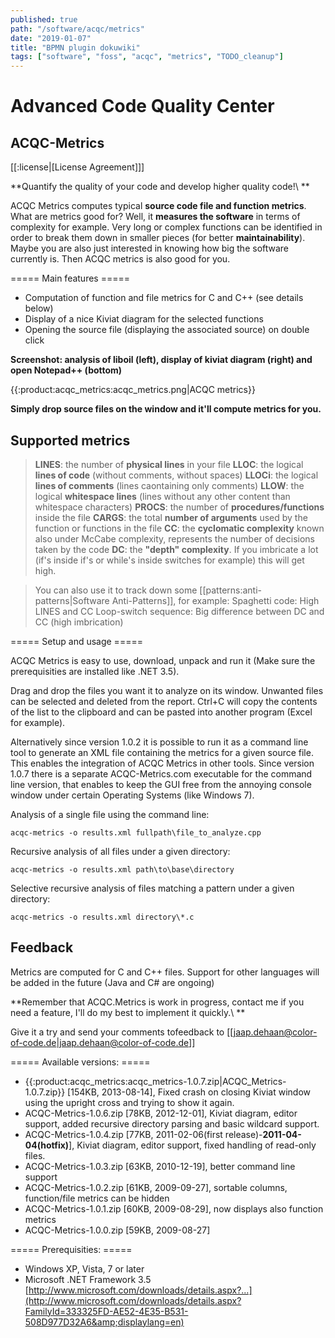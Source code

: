 ```yaml
---
published: true
path: "/software/acqc/metrics"
date: "2019-01-07"
title: "BPMN plugin dokuwiki"
tags: ["software", "foss", "acqc", "metrics", "TODO_cleanup"]
---
```


# Advanced Code Quality Center

## ACQC-Metrics

[[:license|[License Agreement]]]

**Quantify the quality of your code and develop higher quality code!\\ **

ACQC Metrics computes typical **source code file and function metrics**. What are metrics good for? Well, it **measures the software** in terms of complexity for example. Very long or complex functions can be identified in order to break them down in smaller pieces (for better **maintainability**). Maybe you are also just interested in knowing how big the software currently is. Then ACQC metrics is also good for you.

===== Main features =====

* Computation of function and file metrics for C and C++ (see details below)
* Display of a nice Kiviat diagram for the selected functions
* Opening the source file (displaying the associated source) on double click

**Screenshot: analysis of liboil (left), display of kiviat diagram (right) and open Notepad++ (bottom)**

{{:product:acqc_metrics:acqc_metrics.png|ACQC metrics}}

**Simply drop source files on the window and it'll compute metrics for you.**

## Supported metrics

> **LINES**: the number of **physical lines** in your file **LLOC**: the logical **lines of code** (without comments, without spaces) **LLOCi**: the logical **lines of comments** (lines caontaining only comments) **LLOW**: the logical **whitespace lines** (lines without any other content than whitespace characters) **PROCS**: the number of **procedures/functions** inside the file **CARGS**: the total **number of arguments** used by the function or functions in the file **CC**: the **cyclomatic complexity** known also under McCabe complexity, represents the number of decisions taken by the code **DC**: the **"depth" complexity**. If you imbricate a lot (if's inside if's or while's inside switches for example) this will get high. 

> You can also use it to track down some [[patterns:anti-patterns|Software Anti-Patterns]], for example: Spaghetti code: High LINES and CC Loop-switch sequence: Big difference between DC and CC (high imbrication) 

===== Setup and usage =====

ACQC Metrics is easy to use, download, unpack and run it (Make sure the prerequisities are installed like .NET 3.5).

Drag and drop the files you want it to analyze on its window. Unwanted files can be selected and deleted from the report. Ctrl+C will copy the contents of the list to the clipboard and can be pasted into another program (Excel for example).

Alternatively since version 1.0.2 it is possible to run it as a command line tool to generate an XML file containing the metrics for a given source file. This enables the integration of ACQC Metrics in other tools. Since version 1.0.7 there is a separate ACQC-Metrics.com executable for the command line version, that enables to keep the GUI free from the annoying console window under certain Operating Systems (like Windows 7).

Analysis of a single file using the command line:

```
acqc-metrics -o results.xml fullpath\file_to_analyze.cpp
```

Recursive analysis of all files under a given directory:

```
acqc-metrics -o results.xml path\to\base\directory
```

Selective recursive analysis of files matching a pattern under a given directory:

```
acqc-metrics -o results.xml directory\*.c
```

## Feedback

Metrics are computed for C and C++ files. Support for other languages will be added in the future (Java and C# are ongoing)

**Remember that ACQC.Metrics is work in progress, contact me if you need a feature, I'll do my best to implement it quickly.\\ **

Give it a try and send your comments tofeedback to [[jaap.dehaan@color-of-code.de|jaap.dehaan@color-of-code.de]]

===== Available versions: =====

* {{:product:acqc_metrics:acqc_metrics-1.0.7.zip|ACQC_Metrics-1.0.7.zip}} [154KB, 2013-08-14], Fixed crash on closing Kiviat window using the upright cross and trying to show it again.
* ACQC-Metrics-1.0.6.zip [78KB, 2012-12-01], Kiviat diagram, editor support, added recursive directory parsing and basic wildcard support.
* ACQC-Metrics-1.0.4.zip [77KB, 2011-02-06(first release)-**2011-04-04(hotfix)**], Kiviat diagram, editor support, fixed handling of read-only files.
* ACQC-Metrics-1.0.3.zip [63KB, 2010-12-19], better command line support
* ACQC-Metrics-1.0.2.zip [61KB, 2009-09-27], sortable columns, function/file metrics can be hidden
* ACQC-Metrics-1.0.1.zip [60KB, 2009-08-29], now displays also function metrics
* ACQC-Metrics-1.0.0.zip [59KB, 2009-08-27]

===== Prerequisities: =====

* Windows XP, Vista, 7 or later
* Microsoft .NET Framework 3.5 [http://www.microsoft.com/downloads/details.aspx?...](http://www.microsoft.com/downloads/details.aspx?FamilyId=333325FD-AE52-4E35-B531-508D977D32A6&amp;displaylang=en)
